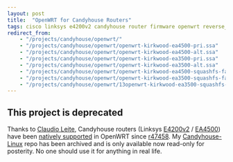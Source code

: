 ```yaml
---
layout: post
title:  "OpenWRT for Candyhouse Routers"
tags: cisco linksys e4200v2 candyhouse router firmware openwrt reverse_engineering
redirect_from: 
    - "/projects/candyhouse/openwrt/"
    - "/projects/candyhouse/openwrt/openwrt-kirkwood-ea4500-pri.ssa"
    - "/projects/candyhouse/openwrt/openwrt-kirkwood-ea4500-alt.ssa"
    - "/projects/candyhouse/openwrt/openwrt-kirkwood-ea3500-pri.ssa"
    - "/projects/candyhouse/openwrt/openwrt-kirkwood-ea3500-alt.ssa"
    - "/projects/candyhouse/openwrt/openwrt-kirkwood-ea4500-squashfs-factory.bin"
    - "/projects/candyhouse/openwrt/openwrt-kirkwood-ea3500-squashfs-factory.bin"
    - "/projects/candyhouse/openwrt/13openwrt-kirkwood-ea3500-squashfs-factory.bin"
---
```

## This project is deprecated

Thanks to [Claudio Leite](https://github.com/leitec), Candyhouse routers (Linksys [E4200v2](http://amzn.to/2DqfpCP) / [EA4500](http://amzn.to/2DkGGX3)) have been [natively supported](https://wiki.openwrt.org/toh/linksys/ea4500) in OpenWRT since [r47458](https://dev.openwrt.org/changeset/47458).  My [Candyhouse-Linux](https://github.com/cilynx/Candyhouse-Linux) repo has been archived and is only available now read-only for posterity.  No one should use it for anything in real life.
